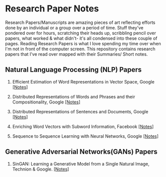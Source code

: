 # Research Paper Notes

Research Papers/Manuscripts are amazing pieces of art reflecting efforts done by an individual or a group over a period of time. Stuff they've pondered over for hours, scratching their heads up, scribbling pencil over papers, what worked & what didn't- it's all condensed into these couple of pages. Reading Research Papers is what I love spending my time over when I'm not in front of the computer screen. This repository contains research papers that I've read over mapped with their Summaries/ Short notes.

## Natural Language Processing (NLP) Papers

1. Efficient Estimation of Word Representations in Vector Space, Google [[Notes]](https://github.com/LaxmanSinghTomar/Research-Paper-Notes/blob/master/NLP/Word2Vec.pdf)

2. Distributed Representations of Words and Phrases and their Compositionality, Google [[Notes]](https://github.com/LaxmanSinghTomar/Research-Paper-Notes/blob/master/NLP/Word2Vec_Pt_2.pdf)

3. Distributed Representations of Sentences and Documents, Google [[Notes]](https://github.com/LaxmanSinghTomar/Research-Paper-Notes/blob/master/NLP/Doc2Vec.pdf)

4. Enriching Word Vectors with Subword Information, Facebook [[Notes]](https://github.com/LaxmanSinghTomar/Research-Paper-Notes/blob/master/NLP/Fasttext.pdf)

5. Sequence to Sequence Learning with Neural Networks, Google [[Notes]](https://github.com/LaxmanSinghTomar/Research-Paper-Notes/blob/master/NLP/Seq2Seq.pdf)

## Generative Adversarial Networks(GANs) Papers

1. SinGAN: Learning a Generative Model from a Single Natural Image, Technion & Google. [[Notes]](https://github.com/LaxmanSinghTomar/Research-Paper-Notes/blob/master/SinGANs.pdf)
